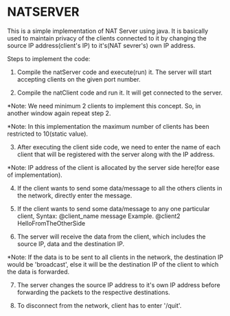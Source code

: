 # NATSERVER
This is a simple implementation of NAT Server using java.
It is basically used to maintain privacy of the clients connected to it by changing the source IP address(client's IP) to it's(NAT sevrer's) own IP address.

Steps to implement the code:

1. Compile the natServer code and execute(run) it. The server will start accepting clients on the given port number.

2. Compile the natClient code and run it. It will get connected to the server. 

*Note: We need minimum 2 clients to implement this concept. So, in another window again repeat step 2.

*Note: In this implementation the maximum number of clients has been restricted to 10(static value).

3. After executing the client side code, we need to enter the name of each client that will be registered with the server along with the IP address.

*Note: IP address of the client is allocated by the server side here(for ease of implementation).

4. If the client wants to send some data/message to all the others clients in the network, directly enter the message.

5. If the client wants to send some data/message to any one particular client,
Syntax: @client_name message
Example. @client2 HelloFromTheOtherSide

6. The server will receive the data from the client, which includes the source IP, data and the destination IP.

*Note: If the data is to be sent to all clients in the network, the destination IP would be 'broadcast', else it will be the destination IP of the client to which the data is forwarded.

7. The server changes the source IP address to it's own IP address before forwarding the packets to the respective destinations.

8. To disconnect from the network, client has to enter '/quit'.
